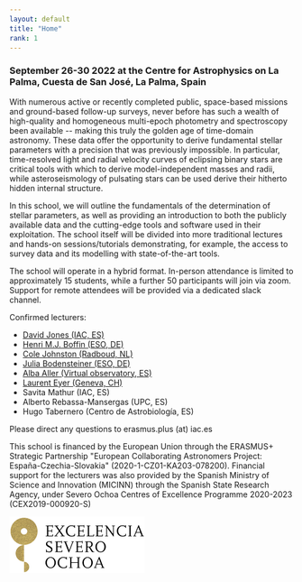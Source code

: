 ```yaml
---
layout: default
title: "Home"
rank: 1
---
```

### September 26-30 2022 at the Centre for Astrophysics on La Palma, Cuesta de San José, La Palma, Spain

With numerous active or recently completed public, space-based missions and ground-based follow-up surveys, never before has such a wealth of high-quality and homogeneous multi-epoch photometry and spectroscopy been available -- making this truly the golden age of time-domain astronomy.  These data offer the opportunity to derive fundamental stellar parameters with a precision that was previously impossible.  In particular, time-resolved light and radial velocity curves of eclipsing binary stars are critical tools with which to derive model-independent masses and radii, while asteroseismology of pulsating stars can be used derive their hitherto hidden internal structure.

In this school, we will outline the fundamentals of the determination of stellar parameters, as well as providing an introduction to both the publicly available data and the cutting-edge tools and software used in their exploitation.  The school itself will be divided into more traditional lectures and hands-on sessions/tutorials demonstrating, for example, the access to survey data and its modelling with state-of-the-art tools.

The school will operate in a hybrid format. In-person attendance is limited to approximately 15 students, while a further 50 participants will join via zoom.  Support for remote attendees will be provided via a dedicated slack channel.

Confirmed lecturers:

- [David Jones (IAC, ES)](http://www.drdjones.net/)
- [Henri M.J. Boffin (ESO, DE)](https://www.eso.org/~hboffin/)
- [Cole Johnston (Radboud, NL)](https://stellarshenanigans.com/)
- [Julia Bodensteiner (ESO, DE)](https://www.juliabodensteiner.com/)
- [Alba Aller (Virtual observatory, ES)](https://cab.inta-csic.es/personal/alba-aller-egea/)
- [Laurent Eyer (Geneva, CH)](https://www.unige.ch/sciences/astro/variability/people/laurent-eyer)
- Savita Mathur (IAC, ES)
- Alberto Rebassa-Mansergas (UPC, ES)
- Hugo Tabernero (Centro de Astrobiología, ES)

Please direct any questions to erasmus.plus (at) iac.es

This school is financed by the European Union through the ERASMUS+ Strategic Partnership "European Collaborating Astronomers Project: España-Czechia-Slovakia" (2020-1-CZ01-KA203-078200). Financial support for the lecturers was also provided by the Spanish Ministry of Science and Innovation (MICINN) through the Spanish State Research Agency, under Severo Ochoa Centres of Excellence Programme 2020-2023 (CEX2019-000920-S)

![Severo Ochoa](assets/img/severo_ochoa.png)
